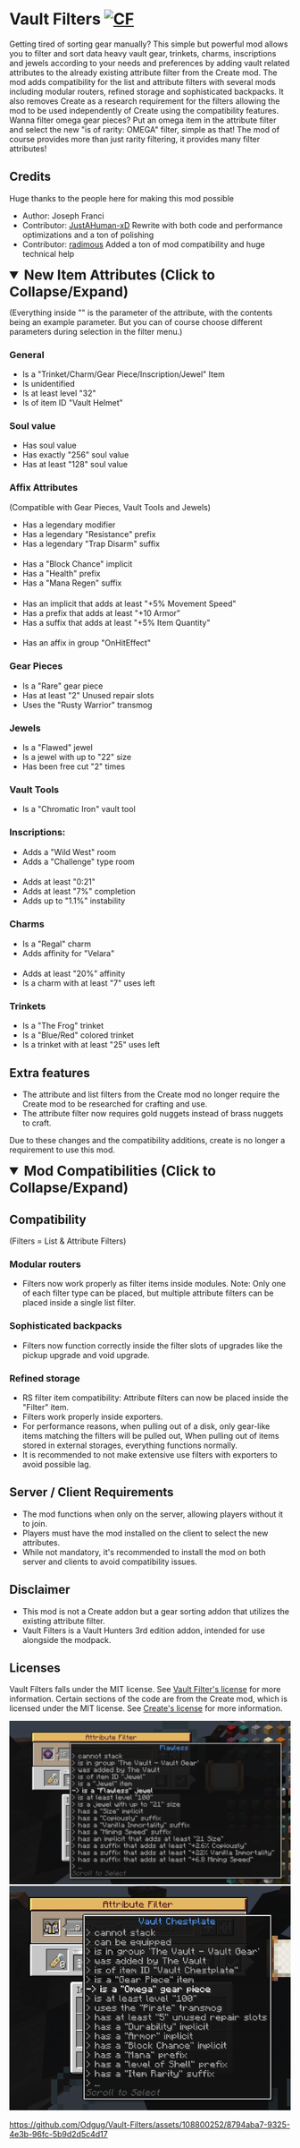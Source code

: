 # Vault Filters <a href="https://www.curseforge.com/minecraft/mc-mods/vault-filters"><img src="http://cf.way2muchnoise.eu/952507.svg" alt="CF"></a>
Getting tired of sorting gear manually? This simple but powerful mod allows you to filter and sort data heavy vault gear,
trinkets, charms, inscriptions and jewels according to your needs and preferences by adding vault related attributes to
the already existing attribute filter from the Create mod. The mod adds compatibility for the list and attribute filters
with several mods including modular routers, refined storage and sophisticated backpacks. It also removes Create as a
research requirement for the filters allowing the mod to be used independently of Create using the compatibility features.
Wanna filter omega gear pieces? Put an omega item in the attribute filter and select the new "is of rarity: OMEGA" filter,
simple as that! The mod of course provides more than just rarity filtering, it provides many filter attributes!

## Credits
Huge thanks to the people here for making this mod possible
- Author: Joseph Franci
- Contributor: [JustAHuman-xD](https://github.com/JustAHuman-xD)
Rewrite with both code and performance optimizations and a ton of polishing
- Contributor: [radimous](https://github.com/radimous)
Added a ton of mod compatibility and huge technical help

<details open>
<summary style="font-size: 1.75em; font-weight: bold">
New Item Attributes (Click to Collapse/Expand)
</summary>

(Everything inside "" is the parameter of the attribute, with the contents being an example parameter.
But you can of course choose different parameters during selection in the filter menu.)

### General
- Is a "Trinket/Charm/Gear Piece/Inscription/Jewel" Item
- Is unidentified
- Is at least level "32"
- Is of item ID "Vault Helmet"

### Soul value
- Has soul value
- Has exactly "256" soul value
- Has at least "128" soul value

### Affix Attributes
(Compatible with Gear Pieces, Vault Tools and Jewels)
- Has a legendary modifier
- Has a legendary "Resistance" prefix
- Has a legendary "Trap Disarm" suffix
####
- Has a "Block Chance" implicit
- Has a "Health" prefix
- Has a "Mana Regen" suffix
####
- Has an implicit that adds at least "+5% Movement Speed"
- Has a prefix that adds at least "+10 Armor"
- Has a suffix that adds at least "+5% Item Quantity"
####
- Has an affix in group "OnHitEffect"
### Gear Pieces
- Is a "Rare" gear piece
- Has at least "2" Unused repair slots
- Uses the "Rusty Warrior" transmog

### Jewels
- Is a "Flawed" jewel
- Is a jewel with up to "22" size
- Has been free cut "2" times

### Vault Tools
- Is a "Chromatic Iron" vault tool

### Inscriptions:
- Adds a "Wild West" room
- Adds a "Challenge" type room
####
- Adds at least "0:21"
- Adds at least "7%" completion
- Adds up to "1.1%" instability


### Charms
- Is a "Regal" charm
- Adds affinity for "Velara"
####
- Adds at least "20%" affinity
- Is a charm with at least "7" uses left

### Trinkets
- Is a "The Frog" trinket
- Is a "Blue/Red" colored trinket
- Is a trinket with at least "25" uses left
</details>

## Extra features
- The attribute and list filters from the Create mod no longer require the Create mod to be researched for crafting and use.
- The attribute filter now requires gold nuggets instead of brass nuggets to craft.

Due to these changes and the compatibility additions, create is no longer a requirement to use this mod.

<details open>
<summary style="font-size: 1.75em; font-weight: bold">
Mod Compatibilities (Click to Collapse/Expand)
</summary>

## Compatibility

(Filters = List & Attribute Filters)

### Modular routers
- Filters now work properly as filter items inside modules. Note: Only one of each filter type can be placed, but multiple attribute filters can be placed inside a single list filter.

### Sophisticated backpacks
- Filters now function correctly inside the filter slots of upgrades like the pickup upgrade and void upgrade.

### Refined storage
- RS filter item compatibility: Attribute filters can now be placed inside the "Filter" item.
- Filters work properly inside exporters.
- For performance reasons, when pulling out of a disk, only gear-like items matching the filters will be pulled out, When pulling out of items stored in external storages, everything functions normally.
- It is recommended to not make extensive use filters with exporters to avoid possible lag.
</details>

## Server / Client Requirements
- The mod functions when only on the server, allowing players without it to join. 
- Players must have the mod installed on the client to select the new attributes. 
- While not mandatory, it's recommended to install the mod on both server and clients to avoid compatibility issues.

## Disclaimer
- This mod is not a Create addon but a gear sorting addon that utilizes the existing attribute filter.
- Vault Filters is a Vault Hunters 3rd edition addon, intended for use alongside the modpack.

## Licenses
Vault Filters falls under the MIT license. See [Vault Filter's license](https://github.com/Odgug/Vault-Filters/blob/master/LICENSE) for more information.
Certain sections of the code are from the Create mod, which is licensed under the MIT license. See [Create's license](https://github.com/Creators-of-Create/Create/blob/mc1.18/dev/LICENSE) for more information.

![JewelExample](assets/JewelExample.png?raw=true "Jewel Attributes")
![GearExample](assets/GearExample.png?raw=true "Gear Attributes")

https://github.com/Odgug/Vault-Filters/assets/108800252/8794aba7-9325-4e3b-96fc-5b9d2d5c4d17
